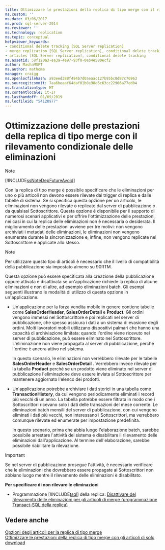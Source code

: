 ```yaml
---
title: Ottimizzare le prestazioni della replica di tipo merge con il rilevamento condizionale delle eliminazioni | Microsoft Docs
ms.custom: ''
ms.date: 03/06/2017
ms.prod: sql-server-2014
ms.reviewer: ''
ms.technology: replication
ms.topic: conceptual
helpviewer_keywords:
- conditional delete tracking [SQL Server replication]
- merge replication [SQL Server replication], conditional delete tracking
- articles [SQL Server replication], conditional delete tracking
ms.assetid: 58f120a3-ea3a-4e97-93f0-0eb4e580ecf2
author: MashaMSFT
ms.author: mathoma
manager: craigg
ms.openlocfilehash: a93eed388f494b7d0aeaac127b95bc0d87c76963
ms.sourcegitcommit: 7aa6beaaf64daf01b0e98e6c63cc22906a77ed04
ms.translationtype: MT
ms.contentlocale: it-IT
ms.lasthandoff: 01/09/2019
ms.locfileid: "54128977"
---
```

# <a name="optimize-merge-replication-performance-with-conditional-delete-tracking"></a>Ottimizzazione delle prestazioni della replica di tipo merge con il rilevamento condizionale delle eliminazioni
    
> [!NOTE]  
>  [!INCLUDE[ssNoteDepFutureAvoid](../../../includes/ssnotedepfutureavoid-md.md)]  
  
 Con la replica di tipo merge è possibile specificare che le eliminazioni per uno o più articoli non devono essere rilevate dai trigger di replica e dalle tabelle di sistema. Se si specifica questa opzione per un articolo, le eliminazioni non vengono rilevate o replicate dal server di pubblicazione o da qualsiasi Sottoscrittore. Questa opzione è disponibile per il supporto di numerosi scenari applicativi e per offrire l'ottimizzazione delle prestazioni, nei casi in cui la replica delle eliminazioni non è necessaria o desiderata. Il miglioramento delle prestazioni avviene per tre motivi: non vengono archiviati i metadati delle eliminazioni, le eliminazioni non vengono enumerate durante la sincronizzazione e, infine, non vengono replicate nel Sottoscrittore e applicate allo stesso.  
  
> [!NOTE]  
>  Per utilizzare questo tipo di articoli è necessario che il livello di compatibilità della pubblicazione sia impostato almeno su 90RTM.  
  
 Questa opzione può essere specificata alla creazione della pubblicazione oppure attivata e disattivata se un'applicazione richiede la replica di alcune eliminazioni e non di altre, ad esempio eliminazioni batch. Gli esempi seguenti illustrano le modalità di utilizzo di questa opzione in un'applicazione.  
  
-   Un'applicazione per la forza vendita mobile in genere contiene tabelle come **SalesOrderHeader**, **SalesOrderDetail** e **Product**. Gli ordini vengono immessi nel Sottoscrittore e poi replicati nel server di pubblicazione, che spesso assicura i dati a un sistema di evasione degli ordini. Molti lavoratori mobili utilizzano dispositivi palmari che hanno una capacità di archiviazione limitata: quando l'ordine viene ricevuto nel server di pubblicazione, può essere eliminato nel Sottoscrittore. L'eliminazione non viene propagata al server di pubblicazione, perché l'ordine è ancora attivo nel sistema.  
  
     In questo scenario, le eliminazioni non verrebbero rilevate per le tabelle **SalesOrderHeader** e **SalesOrderDetail** . Verrebbero invece rilevate per la tabella **Product** perché se un prodotto viene eliminato nel server di pubblicazione l'eliminazione deve essere inviata al Sottoscrittore per mantenere aggiornato l'elenco dei prodotti.  
  
-   Un'applicazione potrebbe archiviare i dati storici in una tabella come **TransactionHistory**, da cui vengono periodicamente eliminati i record più vecchi di un anno. La tabella potrebbe essere filtrata in modo che i Sottoscrittori ricevano solo i dati delle transazioni del mese corrente. Le eliminazioni batch mensili del server di pubblicazione, con cui vengono eliminati i dati più vecchi, non interessano i Sottoscrittori, ma verrebbero comunque rilevate ed enumerate per impostazione predefinita.  
  
     In questo scenario, prima che abbia luogo l'elaborazione batch, sarebbe possibile arrestare l'attività del sistema e disabilitare il rilevamento delle eliminazioni dall'applicazione. Al termine dell'elaborazione, sarebbe possibile riabilitare la rilevazione.  
  
> [!IMPORTANT]  
>  Se nel server di pubblicazione prosegue l'attività, è necessario verificare che le eliminazioni che dovrebbero essere propagate ai Sottoscrittori non abbiano luogo mentre il rilevamento delle eliminazioni è disabilitato.  
  
 **Per specificare di non rilevare le eliminazioni**  
  
-   Programmazione [!INCLUDE[tsql](../../../includes/tsql-md.md)] della replica: [Disattivare del rilevamento delle eliminazioni per gli articoli di merge &#40;programmazione Transact-SQL della replica&#41;](..//publish/specify-merge-replication-properties.md#tracking-deletes)  
  
## <a name="see-also"></a>Vedere anche  
 [Opzioni degli articoli per la replica di tipo merge](article-options-for-merge-replication.md)   
 [Ottimizzare le prestazioni della replica di tipo merge con gli articoli di solo download](optimize-merge-replication-performance-with-download-only-articles.md)  
  
  
